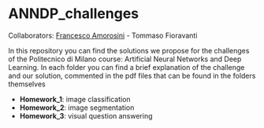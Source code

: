 # ANNDP_challenges

Collaborators: [Francesco Amorosini](https://github.com/FrancescoAmorosini) - Tommaso Fioravanti

In this repository you can find the solutions we propose for the challenges of the Politecnico di Milano course: Artificial Neural Networks and Deep Learning. In each folder you can find a brief explanation of the challenge and our solution, commented in the pdf files that can be found in the folders themselves

- __Homework_1__: image classification
- __Homework_2__: image segmentation
- __Homework_3__: visual question answering
